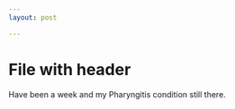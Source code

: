 ```yaml
---
layout: post

---
```

# File with header

Have been a week and my Pharyngitis condition still there.
